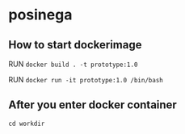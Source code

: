 # posinega

## How to start dockerimage
RUN `docker build . -t prototype:1.0`

RUN `docker run -it prototype:1.0 /bin/bash`

## After you enter docker container
`cd workdir`